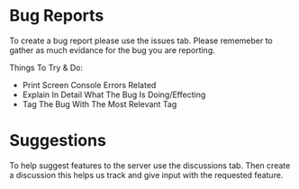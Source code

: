 # Bug Reports
To create a bug report please use the issues tab. Please rememeber to gather as much evidance for the bug you are reporting. 

Things To Try & Do: 
- Print Screen Console Errors Related
- Explain In Detail What The Bug Is Doing/Effecting
- Tag The Bug With The Most Relevant Tag

# Suggestions 
To help suggest features to the server use the discussions tab. Then create a discussion this helps us track and give input with the requested feature.
